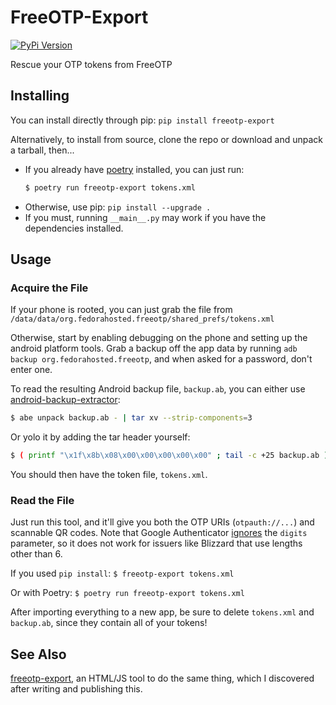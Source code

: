 # FreeOTP-Export
[![PyPi Version](https://img.shields.io/pypi/v/freeotp-export.svg)](https://pypi.org/project/freeotp-export/)

Rescue your OTP tokens from FreeOTP

## Installing
You can install directly through pip: `pip install freeotp-export`

Alternatively, to install from source, clone the repo or download and unpack a
tarball, then...

- If you already have [poetry](https://python-poetry.org/) installed, you can
  just run:
  ```sh
  $ poetry run freeotp-export tokens.xml
  ```
- Otherwise, use pip: `pip install --upgrade .`
- If you must, running `__main__.py` may work if you have the dependencies
  installed.


## Usage
### Acquire the File
If your phone is rooted, you can just grab the file from
`/data/data/org.fedorahosted.freeotp/shared_prefs/tokens.xml`

Otherwise, start by enabling debugging on the phone and setting up the android
platform tools. Grab a backup off the app data by running
`adb backup org.fedorahosted.freeotp`, and when asked for a password, don't
enter one.

To read the resulting Android backup file, `backup.ab`, you can either use
[android-backup-extractor](https://github.com/nelenkov/android-backup-extractor):
```sh
$ abe unpack backup.ab - | tar xv --strip-components=3
```

Or yolo it by adding the tar header yourself:
```sh
$ ( printf "\x1f\x8b\x08\x00\x00\x00\x00\x00" ; tail -c +25 backup.ab ) | tar zxv --strip-components=3
```

You should then have the token file, `tokens.xml`.

### Read the File
Just run this tool, and it'll give you both the OTP URIs (`otpauth://...`) and
scannable QR codes. Note that Google Authenticator
[ignores](https://github.com/google/google-authenticator/wiki/Key-Uri-Format)
the `digits` parameter, so it does not work for issuers like Blizzard that use
lengths other than 6.

If you used `pip install`: `$ freeotp-export tokens.xml`

Or with Poetry: `$ poetry run freeotp-export tokens.xml`

After importing everything to a new app, be sure to delete `tokens.xml` and
`backup.ab`, since they contain all of your tokens!


## See Also
[freeotp-export](https://github.com/viljoviitanen/freeotp-export), an HTML/JS
tool to do the same thing, which I discovered after writing and publishing this.
